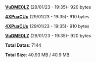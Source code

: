 [**VuDME0LZ**](/data/VuDME0LZ.txt) (29/01/23 - 19:35)- 920 bytes

[**4XPuaCUu**](/data/4XPuaCUu.txt) (29/01/23 - 19:35)- 910 bytes

[**4XPuaCUu**](/data/4XPuaCUu.txt) (29/01/23 - 19:35)- 910 bytes

[**VuDME0LZ**](/data/VuDME0LZ.txt) (29/01/23 - 19:35)- 920 bytes

**Total Datas**: 7144

**Total Size**: 40.93 MB / 40.9 MB